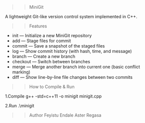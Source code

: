 >> MiniGit

A lightweight Git-like version control system implemented in C++.

>> Features

- init — Initialize a new MiniGit repository
- add — Stage files for commit
- commit — Save a snapshot of the staged files
- log — Show commit history (with hash, time, and message)
- branch — Create a new branch
- checkout — Switch between branches
- merge — Merge another branch into current one (basic conflict marking)
- diff — Show line-by-line file changes between two commits

>> How to Compile & Run

1.Compile
g++ -std=c++11 -o minigit minigit.cpp

2.Run
.\minigit

>> Author
Feyistu Endale
Aster Regasa
